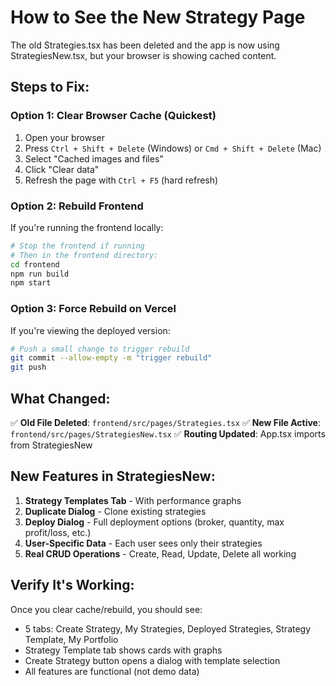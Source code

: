 # How to See the New Strategy Page

The old Strategies.tsx has been deleted and the app is now using StrategiesNew.tsx, but your browser is showing cached content.

## Steps to Fix:

### Option 1: Clear Browser Cache (Quickest)
1. Open your browser
2. Press `Ctrl + Shift + Delete` (Windows) or `Cmd + Shift + Delete` (Mac)
3. Select "Cached images and files"
4. Click "Clear data"
5. Refresh the page with `Ctrl + F5` (hard refresh)

### Option 2: Rebuild Frontend
If you're running the frontend locally:

```bash
# Stop the frontend if running
# Then in the frontend directory:
cd frontend
npm run build
npm start
```

### Option 3: Force Rebuild on Vercel
If you're viewing the deployed version:

```bash
# Push a small change to trigger rebuild
git commit --allow-empty -m "trigger rebuild"
git push
```

## What Changed:

✅ **Old File Deleted**: `frontend/src/pages/Strategies.tsx` 
✅ **New File Active**: `frontend/src/pages/StrategiesNew.tsx`
✅ **Routing Updated**: App.tsx imports from StrategiesNew

## New Features in StrategiesNew:

1. **Strategy Templates Tab** - With performance graphs
2. **Duplicate Dialog** - Clone existing strategies
3. **Deploy Dialog** - Full deployment options (broker, quantity, max profit/loss, etc.)
4. **User-Specific Data** - Each user sees only their strategies
5. **Real CRUD Operations** - Create, Read, Update, Delete all working

## Verify It's Working:

Once you clear cache/rebuild, you should see:
- 5 tabs: Create Strategy, My Strategies, Deployed Strategies, Strategy Template, My Portfolio
- Strategy Template tab shows cards with graphs
- Create Strategy button opens a dialog with template selection
- All features are functional (not demo data)
